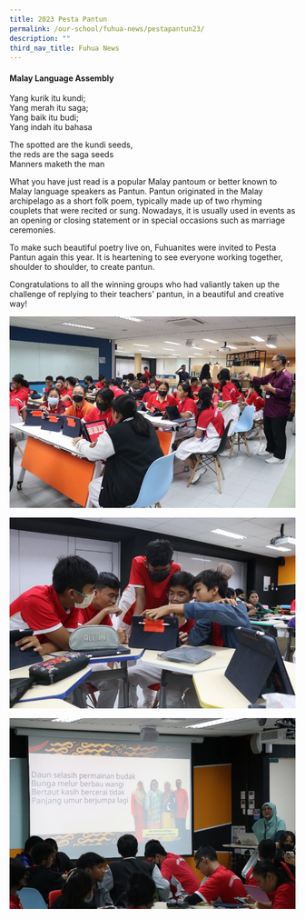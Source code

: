 ```yaml
---
title: 2023 Pesta Pantun
permalink: /our-school/fuhua-news/pestapantun23/
description: ""
third_nav_title: Fuhua News
---
```


####  Malay Language Assembly

Yang kurik itu kundi;<br>
Yang merah itu saga;<br>
Yang baik itu budi;<br>
Yang indah itu bahasa

The spotted are the kundi seeds, <br>
the reds are the saga seeds<br>
Manners maketh the man

What you have just read is a popular Malay pantoum or better known to Malay language speakers as Pantun. Pantun originated in the Malay archipelago as a short folk poem, typically made up of two rhyming couplets that were recited or sung. Nowadays, it is usually used in events as an opening or closing statement or in special occasions such as marriage ceremonies.

To make such beautiful poetry live on, Fuhuanites were invited to Pesta Pantun again this year. It is heartening to see everyone working together, shoulder to shoulder, to create pantun. 

Congratulations to all the winning groups who had valiantly taken up the challenge of replying to their teachers' pantun, in a beautiful and creative way!

![](/images/PP1.jpg)

![](/images/PP3.jpg)

![](/images/PP4.jpg)